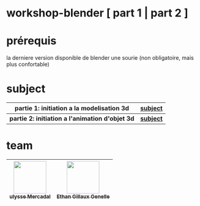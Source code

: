 # workshop-blender    [ part 1 | part 2 ]

# prérequis
la derniere version disponible de blender
une sourie (non obligatoire, mais plus confortable)

# subject

|**partie 1: initiation a la modelisation 3d** | [subject](https://github.com/ulysse-mercadal/workshop_blender-part-1-/blob/main/subject_part_1.md)
| :------------: | :------------: |
| **partie 2: initiation a l'animation d'objet 3d** | [**subject**](https://github.com/ulysse-mercadal/workshop_blender-part-1-/blob/main/subject_part_2.md)

# team
| [<img src="https://avatars.githubusercontent.com/u/146720787?v=4" width=85><br><sub>ulysse Mercadal</sub>](https://github.com/ulysse-mercadal) | [<img src="https://avatars.githubusercontent.com/u/146710139?v=4" width=85><br><sub>Ethan Gillaux Genelle</sub>](https://github.com/Kunamito)
| :------------: | :------------: |

